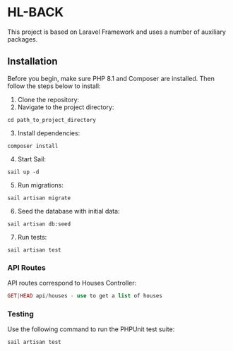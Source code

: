 # HL-BACK

This project is based on Laravel Framework and uses a number of auxiliary packages.

## Installation

Before you begin, make sure PHP 8.1 and Composer are installed. Then follow the steps below to install:

1. Clone the repository:
2. Navigate to the project directory:

```shell
cd path_to_project_directory
```
3. Install dependencies:
```shell
composer install
```
4. Start Sail:
```shell
sail up -d
```
5. Run migrations:
```shell
sail artisan migrate
```
6. Seed the database with initial data:
```shell
sail artisan db:seed
```
7. Run tests:
```shell
sail artisan test
```

### API Routes
API routes correspond to Houses Controller:
```php
GET|HEAD api/houses - use to get a list of houses
```

### Testing
Use the following command to run the PHPUnit test suite:

```shell
sail artisan test
```
